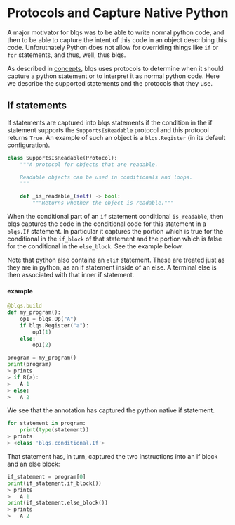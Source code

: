 # Protocols and Capture Native Python

A major motivator for blqs was to be able to write normal python code,
and then to be able to capture the intent of this code in an object
describing this code. Unforutnately Python does not allow for overriding
things like `if` or `for` statements, and thus, well, thus blqs.

As described in [concepts](concepts.md), blqs uses protocols to determine
when it should capture a python statement or to interpret it as normal
python code.  Here we describe the supported statements and the protocols
that they use.

## If statements

If statements are captured into blqs statements if the condition in the
if statement supports the `SupportsIsReadable` protocol and this protocol
returns `True`.  An example of such an object is a `blqs.Register` (in its
default configuration).
```python
class SupportsIsReadable(Protocol):
    """A protocol for objects that are readable.

    Readable objects can be used in conditionals and loops.
    """

    def _is_readable_(self) -> bool:
        """Returns whether the object is readable."""
```
When the conditional part of an `if` statement conditional `is_readable`, then
blqs captures the code in the conditional code for this statement in a
`blqs.If` statement. In particular it captures the portion which is true for
the conditional in the `if_block` of that statement and the portion which is
false for the conditional in the `else_block`. See the example below.

Note that python also contains an `elif` statement. These are treated just as
they are in python, as an if statement inside of an else. A terminal else is then
associated with that inner if statement.

####  example

```python
@blqs.build
def my_program():
    op1 = blqs.Op("A")
    if blqs.Register("a"):
        op1(1)
    else:
        op1(2)

program = my_program()
print(program)
> prints
> if R(a):
>   A 1
> else:
>   A 2
```
We see that the annotation has captured the python native if statement.
```python
for statement in program:
    print(type(statement))
> prints
> <class 'blqs.conditional.If'>
```
That statement has, in turn, captured the two instructions into an if
block and an else block:
```python
if_statement = program[0]
print(if_statement.if_block())
> prints
>   A 1
print(if_statement.else_block())
> prints
>   A 2
```
